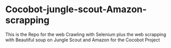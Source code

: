 # Cocobot-jungle-scout-Amazon-scrapping
This is the Repo for the web Crawling with Selenium plus the web scrapping with Beautiful soup on Jungle Scout and Amazon for the Cocobot Project
